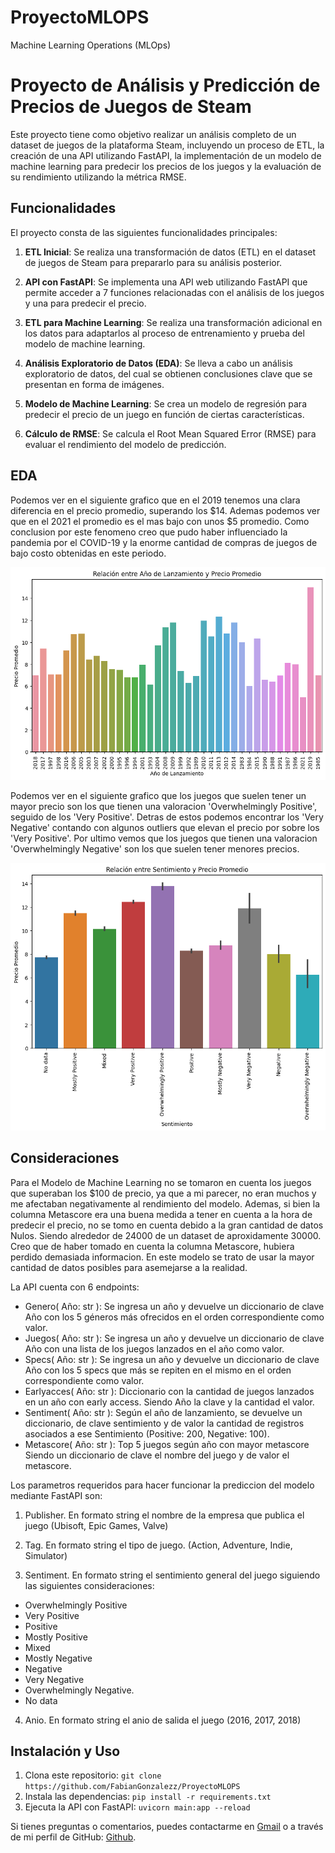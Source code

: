 # ProyectoMLOPS

Machine Learning Operations (MLOps)

# Proyecto de Análisis y Predicción de Precios de Juegos de Steam

Este proyecto tiene como objetivo realizar un análisis completo de un dataset de juegos de la plataforma Steam, incluyendo un proceso de ETL, la creación de una API utilizando FastAPI, la implementación de un modelo de machine learning para predecir los precios de los juegos y la evaluación de su rendimiento utilizando la métrica RMSE.

## Funcionalidades

El proyecto consta de las siguientes funcionalidades principales:

1. **ETL Inicial**: Se realiza una transformación de datos (ETL) en el dataset de juegos de Steam para prepararlo para su análisis posterior.

2. **API con FastAPI**: Se implementa una API web utilizando FastAPI que permite acceder a 7 funciones relacionadas con el análisis de los juegos y una para predecir el precio.

3. **ETL para Machine Learning**: Se realiza una transformación adicional en los datos para adaptarlos al proceso de entrenamiento y prueba del modelo de machine learning.

4. **Análisis Exploratorio de Datos (EDA)**: Se lleva a cabo un análisis exploratorio de datos, del cual se obtienen conclusiones clave que se presentan en forma de imágenes.

5. **Modelo de Machine Learning**: Se crea un modelo de regresión para predecir el precio de un juego en función de ciertas características.

6. **Cálculo de RMSE**: Se calcula el Root Mean Squared Error (RMSE) para evaluar el rendimiento del modelo de predicción.


## EDA

Podemos ver en el siguiente grafico que en el 2019 tenemos una clara diferencia en el precio promedio, superando los $14. Ademas podemos ver que en el 2021 el promedio es el mas bajo con unos $5 promedio. Como conclusion por este fenomeno creo que pudo haber influenciado la pandemia por el COVID-19 y la enorme cantidad de compras de juegos de bajo costo obtenidas en este periodo.

![Analisis del precio promedio en relacion con el anio de salida](src/images/anio.png)

Podemos ver en el siguiente grafico que los juegos que suelen tener un mayor precio son los que tienen una valoracion 'Overwhelmingly Positive', seguido de los 'Very Positive'. Detras de estos podemos encontrar los 'Very Negative' contando con algunos outliers que elevan el precio por sobre los 'Very Positive'. Por ultimo vemos que los juegos que tienen una valoracion 'Overwhelmingly Negative' son los que suelen tener menores precios.

![Analisis del precio proomedio en relacion con el sentimiento registrado](src/images/sentimiento.png)

## Consideraciones

Para el Modelo de Machine Learning no se tomaron en cuenta los juegos que superaban los $100 de precio, ya que a mi parecer, no eran muchos y me afectaban negativamente al rendimiento del modelo.
Ademas, si bien la columna Metascore era una buena medida a tener en cuenta a la hora de predecir el precio, no se tomo en cuenta debido a la gran cantidad de datos Nulos. Siendo alrededor de 24000 de un dataset de aproxidamente 30000. Creo que de haber tomado en cuenta la columna Metascore, hubiera perdido demasiada informacion. 
En este modelo se trato de usar la mayor cantidad de datos posibles para asemejarse a la realidad.


La API cuenta con 6 endpoints:
* Genero( Año: str ): Se ingresa un año y devuelve un diccionario de clave Año con los 5 géneros más ofrecidos en el orden correspondiente como valor.
* Juegos( Año: str ): Se ingresa un año y devuelve un diccionario de clave Año con una lista de los juegos lanzados en el año como valor.
* Specs( Año: str ): Se ingresa un año y devuelve un diccionario de clave Año con los 5 specs que más se repiten en el mismo en el orden correspondiente como valor.
* Earlyacces( Año: str ): Diccionario con la cantidad de juegos lanzados en un año con early access. Siendo Año la clave y la cantidad el valor.
* Sentiment( Año: str ): Según el año de lanzamiento, se devuelve un diccionario, de clave sentimiento y de valor la cantidad de registros asociados a ese Sentimiento (Positive: 200, Negative: 100).
* Metascore( Año: str ): Top 5 juegos según año con mayor metascore Siendo un diccionario de clave el nombre del juego y de valor el metascore.

Los parametros requeridos para hacer funcionar la prediccion del modelo mediante FastAPI son:

1. Publisher. En formato string el nombre de la empresa que publica el juego (Ubisoft, Epic Games, Valve)

2. Tag. En formato string el tipo de juego. (Action, Adventure, Indie, Simulator)

3. Sentiment. En formato string el sentimiento general del juego siguiendo las siguientes consideraciones:
* Overwhelmingly Positive
* Very Positive
* Positive
* Mostly Positive
* Mixed
* Mostly Negative
* Negative
* Very Negative
* Overwhelmingly Negative.
* No data

4. Anio. En formato string el anio de salida el juego (2016, 2017, 2018)

## Instalación y Uso

1. Clona este repositorio: `git clone https://github.com/FabianGonzalezz/ProyectoMLOPS`
2. Instala las dependencias: `pip install -r requirements.txt`
3. Ejecuta la API con FastAPI: `uvicorn main:app --reload`

Si tienes preguntas o comentarios, puedes contactarme en [Gmail](mailto:fabiann.m.gonzalez@gmail.com) o a través de mi perfil de GitHub: [Github](https://github.com/FabianGonzalezz/).
